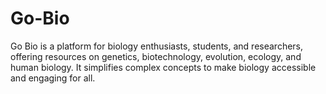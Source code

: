# Go-Bio
 Go Bio is a platform for biology enthusiasts, students, and researchers, offering resources on genetics, biotechnology, evolution, ecology, and human biology. It simplifies complex concepts to make biology accessible and engaging for all.
